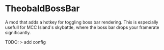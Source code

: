 # TheobaldBossBar
 A mod that adds a hotkey for toggling boss bar rendering. This is especially usefull for MCC Island's skybattle, where the boss bar drops your framerate significantly.
 
 TODO:
	> add config